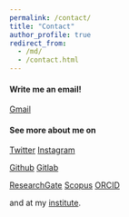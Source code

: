 ```yaml
---
permalink: /contact/
title: "Contact"
author_profile: true
redirect_from: 
  - /md/
  - /contact.html
---
```


#### Write me an email! 
<i class="si si-gmail si--white"></i> [Gmail](mailto:example@gmail.com)


#### See more about me on
<i class="si si-twitter"></i> [Twitter](https://twitter.com/)
<i class="si si-instagram"></i> [Instagram](https://instagram.com/)

<i class="si si-github"></i> [Github](https://www.github.com)
<i class="si si-gitlab"></i> [Gitlab](https://www.gitlab.com)


<i class="si si-researchgate si--white"></i> [ResearchGate](https://www.researchgate.net/)
<i class="si si-scopus"></i> [Scopus](https://www.scopus.com/home.uri)
<i class="si si-orcid"></i> [ORCID](https://orcid.org/) 

and at my <i class="fas fa-fw fa-university"></i> [institute](https://).

